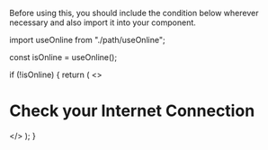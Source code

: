 Before using this, you should include the condition below wherever necessary and also import it into your component.

import useOnline from "./path/useOnline";

const isOnline = useOnline();

if (!isOnline) {
  return (
    <>
      <h1 className="no-internet">Check your Internet Connection</h1>
    </>
  );
}